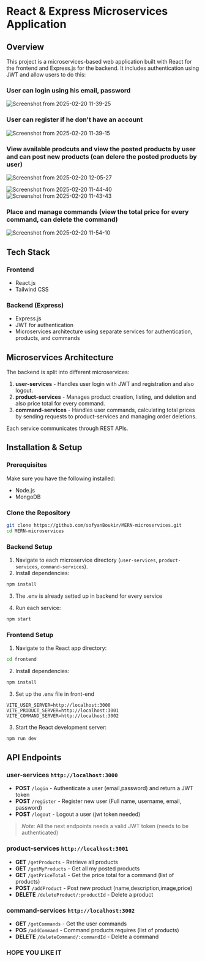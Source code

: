 # React & Express Microservices Application

## Overview
This project is a microservices-based web application built with React for the frontend and Express.js for the backend. It includes authentication using JWT and allow users to do this:

### User can login using his email, password
![Screenshot from 2025-02-20 11-39-25](https://github.com/user-attachments/assets/13cb7e7e-a549-4ca9-b882-757e3085c4cf)


### User can register if he don't have an account
![Screenshot from 2025-02-20 11-39-15](https://github.com/user-attachments/assets/6840ad47-3650-42ff-9521-09fffabc0e6d)

### View available prodcuts and view the posted products by user and can post new products (can delere the posted products by user)
![Screenshot from 2025-02-20 12-05-27](https://github.com/user-attachments/assets/931824cf-7c40-484c-a950-0ca6cb094200)

![Screenshot from 2025-02-20 11-44-40](https://github.com/user-attachments/assets/ede4e02c-b3f9-4a0d-8904-1ab962a8c35d)
![Screenshot from 2025-02-20 11-43-43](https://github.com/user-attachments/assets/71168070-76c1-4d5b-bf45-f8cb1490246a)

### Place and manage commands (view the total price for every command, can delete the command)
![Screenshot from 2025-02-20 11-54-10](https://github.com/user-attachments/assets/284a478d-c68a-447f-b82f-19ffc3f9106e)


## Tech Stack

### Frontend
- React.js
- Tailwind CSS

### Backend (Express)
- Express.js
- JWT for authentication
- Microservices architecture using separate services for authentication, products, and commands

## Microservices Architecture
The backend is split into different microservices:
1. **user-services** - Handles user login with JWT and registration and also logout.
2. **product-services** - Manages product creation, listing, and deletion and also price total for every command.
3. **command-services** - Handles user commands, calculating total prices by sending requests to product-services and managing order deletions.

Each service communicates through REST APIs.

## Installation & Setup

### Prerequisites
Make sure you have the following installed:
- Node.js
- MongoDB

### Clone the Repository
```sh
git clone https://github.com/sofyanBoukir/MERN-microservices.git
cd MERN-microservices
```

### Backend Setup
1. Navigate to each microservice directory (`user-services`, `product-services`, `command-services`).
2. Install dependencies:
```sh
npm install
```
3. The .env is already setted up in backend for every service

4. Run each service:
```sh
npm start
```

### Frontend Setup
1. Navigate to the React app directory:
```sh
cd frontend
```
2. Install dependencies:
```sh
npm install
```
3. Set up the .env file in front-end
  ```
  VITE_USER_SERVER=http://localhost:3000
  VITE_PRODUCT_SERVER=http://localhost:3001
  VITE_COMMAND_SERVER=http://localhost:3002
```
3. Start the React development server:
```sh
npm run dev
```

## API Endpoints
### user-services ```http://localhost:3000```
- **POST** `/login` -  Authenticate a user (email,password) and return a JWT token
- **POST** `/register` - Register new user (Full name, username, email, password)
- **POST** `/logout` - Logout a user (jwt token needed)

> *Note:* All the next endpoints needs a valid JWT token (needs to be authenticated)

### product-services ```http://localhost:3001```
- **GET** `/getProducts` - Retrieve all products
- **GET** `/getMyProducts` - Get all my posted products
- **GET** `/getPriceTotal` - Get the price total for a command (list of products)
- **POST** `/addProduct` - Post new product (name,description,image,price)
- **DELETE** `/deleteProduct/:productId` - Delete a product

### command-services ```http://localhost:3002```
- **GET** `/getCommands` - Get the user commands
- **POS** `/addCommand` - Command products requires (list of products)
- **DELETE** `/deleteCommand/:commandId` - Delete a command

### HOPE YOU LIKE IT 
